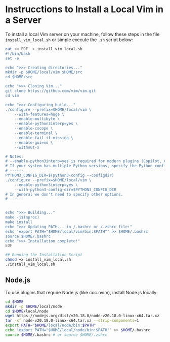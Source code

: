 # Instrucctions to Install a Local Vim in a Server

To install a local Vim server on your machine, follow these steps in the file `install_vim_local.sh` or simple execute the `.sh` script below:
```bash
cat <<'EOF' > install_vim_local.sh
#!/bin/bash
set -e

echo ">>> Creating directories..."
mkdir -p $HOME/local/vim $HOME/src
cd $HOME/src

echo ">>> Cloning Vim..."
git clone https://github.com/vim/vim.git
cd vim

echo ">>> Configuring build..."
./configure --prefix=$HOME/local/vim \
    --with-features=huge \
    --enable-multibyte \
    --enable-python3interp=yes \
    --enable-cscope \
    --enable-terminal \
    --enable-fail-if-missing \
    --enable-gui=no \
    --without-x

# Notes:
# --enable-python3interp=yes is required for modern plugins (Copilot, ALE, LSP, etc.).
# If your system has multiple Python versions, specify the Python config directory:
# ------ 
PYTHON3_CONFIG_DIR=$(python3-config --configdir)
./configure --prefix=$HOME/local/vim \
    --enable-python3interp=yes \
    --with-python3-config-dir=$PYTHON3_CONFIG_DIR
# In general we don't need to specify other options.
# ------


echo ">>> Building..."
make -j$(nproc)
make install
echo ">>> Updating PATH... in /.bashrc or /.zshrc file:"
echo 'export PATH="$HOME/local/vim/bin:$PATH"' >> $HOME/.bashrc
source $HOME/.bashrc
echo ">>> Installation complete!"
EOF

## Running the Installation Script
chmod +x install_vim_local.sh
./install_vim_local.sh
```

## Node.js
 To use plugins that require Node.js (like coc.nvim), install Node.js locally:

```bash
cd $HOME
mkdir -p $HOME/local/node
cd $HOME/local/node
wget https://nodejs.org/dist/v20.18.0/node-v20.18.0-linux-x64.tar.xz
tar -xf node-v20.18.0-linux-x64.tar.xz --strip-components=1
export PATH="$HOME/local/node/bin:$PATH"
echo 'export PATH="$HOME/local/node/bin:$PATH"' >> $HOME/.bashrc
source $HOME/.bashrc # or source $HOME/.zshrc
```
